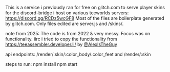 This is a service i previously ran for free on glitch.com to serve player skins for the discord-bridge i host on various teeworlds servers: https://discord.gg/RCDz5wcGF8
Most of the files are boilerplate generated by glitch.com. Only files edited are server.js and /skins/.

note from 2025: The code is from 2022 & very messy. Focus was on functionality. iirc i tried to copy the functionality from https://teeassembler.developer.li/ by [@AlexIsTheGuy](https://github.com/AlexIsTheGuy)

api endpoints: /render/:skin/:color_body/:color_feet and /render/:skin

steps to run:
npm install
npm start
